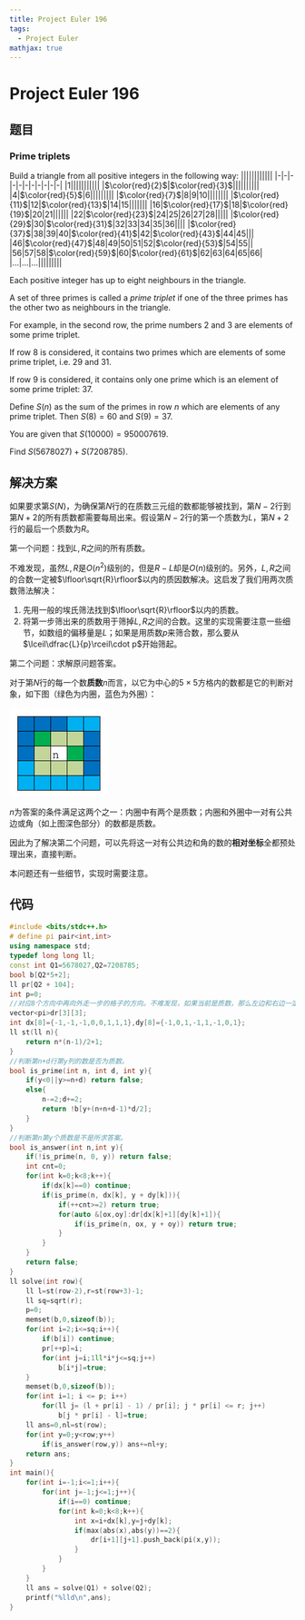 ```yaml
---
title: Project Euler 196
tags:
  - Project Euler
mathjax: true
---
```

<escape><!-- more --></escape>
    
  

# Project Euler 196
## 题目
### Prime triplets

Build a triangle from all positive integers in the following way:
||||||||||||
|-|-|-|-|-|-|-|-|-|-|-|
|$1$|||||||||||
|$\color{red}{2}$|$\color{red}{3}$||||||||||
|$4$|$\color{red}{5}$|$6$|||||||||
|$\color{red}{7}$|$8$|$9$|$10$||||||||
|$\color{red}{11}$|$12$|$\color{red}{13}$|$14$|$15$|||||||
|$16$|$\color{red}{17}$|$18$|$\color{red}{19}$|$20$|$21$||||||
|$22$|$\color{red}{23}$|$24$|$25$|$26$|$27$|$28$|||||
|$\color{red}{29}$|$30$|$\color{red}{31}$|$32$|$33$|$34$|$35$|$36$||||
|$\color{red}{37}$|$38$|$39$|$40$|$\color{red}{41}$|$42$|$\color{red}{43}$|$44$|$45$|||
|$46$|$\color{red}{47}$|$48$|$49$|$50$|$51$|$52$|$\color{red}{53}$|$54$|$55$||
|$56$|$57$|$58$|$\color{red}{59}$|$60$|$\color{red}{61}$|$62$|$63$|$64$|$65$|$66$|
|$\dots$|$\dots$|$\dots$|||||||||

Each positive integer has up to eight neighbours in the triangle.

A set of three primes is called a *prime triplet* if one of the three primes has the other two as neighbours in the triangle.

For example, in the second row, the prime numbers $2$ and $3$ are elements of some prime triplet.

If row $8$ is considered, it contains two primes which are elements of some prime triplet, i.e. $29$ and $31$.

If row $9$ is considered, it contains only one prime which is an element of some prime triplet: $37$.

Define $S(n)$ as the sum of the primes in row $n$ which are elements of any prime triplet. Then $S(8)=60$ and $S(9)=37$.

You are given that $S(10000)=950007619$.

Find $S(5678027) + S(7208785)$.


## 解决方案

如果要求第$S(N)$，为确保第$N$行的在质数三元组的数都能够被找到，第$N-2$行到第$N+2$的所有质数都需要每局出来。假设第$N-2$行的第一个质数为$L$，第$N+2$行的最后一个质数为$R$。

第一个问题：找到$L,R$之间的所有质数。

不难发现，虽然$L,R$是$O(n^2)$级别的，但是$R-L$却是$O(n)$级别的。另外，$L,R$之间的合数一定被$\lfloor\sqrt{R}\rfloor$以内的质因数解决。这启发了我们用两次质数筛法解决：

1. 先用一般的埃氏筛法找到$\lfloor\sqrt{R}\rfloor$以内的质数。
2. 将第一步筛出来的质数用于筛掉$L,R$之间的合数。这里的实现需要注意一些细节，如数组的偏移量是$L$；如果是用质数$p$来筛合数，那么要从$\lceil\dfrac{L}{p}\rceil\cdot p$开始筛起。

第二个问题：求解原问题答案。

对于第$N$行的每一个数**质数**$n$而言，以它为中心的$5\times5$方格内的数都是它的判断对象，如下图（绿色为内圈，蓝色为外圈）：

![](../images/p196-1.png)

$n$为答案的条件满足这两个之一：内圈中有两个是质数；内圈和外圈中一对有公共边或角（如上图深色部分）的数都是质数。

因此为了解决第二个问题，可以先将这一对有公共边和角的数的**相对坐标**全都预处理出来，直接判断。

本问题还有一些细节，实现时需要注意。

## 代码


```C++
#include <bits/stdc++.h>
# define pi pair<int,int>
using namespace std;
typedef long long ll;
const int Q1=5678027,Q2=7208785;
bool b[Q2*5+2];
ll pr[Q2 + 104];
int p=0;
//对应8个方向中再向外走一步的格子的方向。不难发现，如果当前是质数，那么左边和右边一定是偶数，这可以排除左右两个方向。
vector<pi>dr[3][3];
int dx[8]={-1,-1,-1,0,0,1,1,1},dy[8]={-1,0,1,-1,1,-1,0,1};
ll st(ll n){
    return n*(n-1)/2+1;
}
//判断第n+d行第y列的数是否为质数。
bool is_prime(int n, int d, int y){
    if(y<0||y>=n+d) return false;
    else{
        n-=2;d+=2;
        return !b[y+(n+n+d-1)*d/2];
    }
}
//判断第n第y个质数是不是所求答案。
bool is_answer(int n,int y){
    if(!is_prime(n, 0, y)) return false;
    int cnt=0;
    for(int k=0;k<8;k++){
        if(dx[k]==0) continue;
        if(is_prime(n, dx[k], y + dy[k])){
            if(++cnt>=2) return true;
            for(auto &[ox,oy]:dr[dx[k]+1][dy[k]+1]){
                if(is_prime(n, ox, y + oy)) return true;
            }
        }
    }
    return false;
}
ll solve(int row){
    ll l=st(row-2),r=st(row+3)-1;
    ll sq=sqrt(r);
    p=0;
    memset(b,0,sizeof(b));
    for(int i=2;i<=sq;i++){
        if(b[i]) continue;
        pr[++p]=i;
        for(int j=i;1ll*i*j<=sq;j++)
            b[i*j]=true;
    }
    memset(b,0,sizeof(b));
    for(int i=1; i <= p; i++)
        for(ll j= (l + pr[i] - 1) / pr[i]; j * pr[i] <= r; j++)
            b[j * pr[i] - l]=true;
    ll ans=0,nl=st(row);
    for(int y=0;y<row;y++)
        if(is_answer(row,y)) ans+=nl+y;
    return ans;
}
int main(){
    for(int i=-1;i<=1;i++){
        for(int j=-1;j<=1;j++){
            if(i==0) continue;
            for(int k=0;k<8;k++){
                int x=i+dx[k],y=j+dy[k];
                if(max(abs(x),abs(y))==2){
                    dr[i+1][j+1].push_back(pi(x,y));
                }
            }
        }
    }
    ll ans = solve(Q1) + solve(Q2);
    printf("%lld\n",ans);
}

```